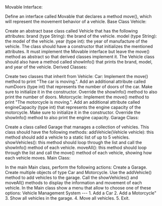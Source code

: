 Movable Interface:

Define an interface called Movable that declares a method move(), which will represent the movement behavior of a vehicle.
Base Class Vehicle:

Create an abstract base class called Vehicle that has the following attributes:
brand (type String): the brand of the vehicle.
model (type String): the model of the vehicle.
year (type int): the year of manufacture of the vehicle.
The class should have a constructor that initializes the mentioned attributes.
It must implement the Movable interface but leave the move() method as abstract so that derived classes implement it.
The Vehicle class should also have a method called showInfo() that prints the brand, model, and year of the vehicle.
Derived Classes:

Create two classes that inherit from Vehicle:
Car:
Implement the move() method to print "The car is moving.".
Add an additional attribute called numDoors (type int) that represents the number of doors of the car. Make sure to initialize it in the constructor.
Override the showInfo() method to also print the number of doors.
Motorcycle:
Implement the move() method to print "The motorcycle is moving.".
Add an additional attribute called engineCapacity (type int) that represents the engine capacity of the motorcycle. Make sure to initialize it in the constructor.
Override the showInfo() method to also print the engine capacity.
Garage Class:

Create a class called Garage that manages a collection of vehicles. This class should have the following methods:
addVehicle(Vehicle vehicle): this method should add a vehicle to a static list of up to 5 vehicles.
showVehicles(): this method should loop through the list and call the showInfo() method of each vehicle.
moveAll(): this method should loop through the list and call the move() method of each vehicle, showing how each vehicle moves.
Main Class:

In the main Main class, perform the following actions:
Create a Garage.
Create multiple objects of type Car and Motorcycle.
Use the addVehicle() method to add vehicles to the garage.
Call the showVehicles() and moveAll() methods to display the information and movement of each vehicle.
In the Main class show a menu that allow to choose one of these options:
                                Vehicle Management System ---
                                         1. Add a Car
                                         2. Add a Motorcycle"
                                         3. Show all vehicles in the garage.
                                         4. Move all vehicles.
                                         5. Exit.
